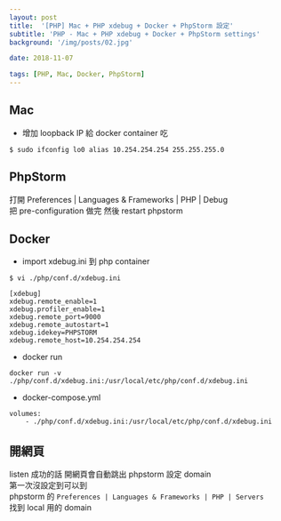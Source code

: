 ```yaml
---
layout: post
title:  '[PHP] Mac + PHP xdebug + Docker + PhpStorm 設定'
subtitle: 'PHP - Mac + PHP xdebug + Docker + PhpStorm settings'
background: '/img/posts/02.jpg'

date: 2018-11-07

tags: [PHP, Mac, Docker, PhpStorm]
---
```

 
## Mac 
- 增加 loopback IP 給 docker container 吃
```
$ sudo ifconfig lo0 alias 10.254.254.254 255.255.255.0
```
## PhpStorm
打開 Preferences | Languages & Frameworks | PHP | Debug  
把 pre-configuration 做完 然後 restart phpstorm 

## Docker 
-  import xdebug.ini 到 php container
```
$ vi ./php/conf.d/xdebug.ini
```
```
[xdebug]
xdebug.remote_enable=1
xdebug.profiler_enable=1
xdebug.remote_port=9000
xdebug.remote_autostart=1
xdebug.idekey=PHPSTORM
xdebug.remote_host=10.254.254.254
```

- docker run
```
docker run -v ./php/conf.d/xdebug.ini:/usr/local/etc/php/conf.d/xdebug.ini
```
- docker-compose.yml
```
volumes:
    - ./php/conf.d/xdebug.ini:/usr/local/etc/php/conf.d/xdebug.ini
```

## 開網頁
listen 成功的話 開網頁會自動跳出 phpstorm 設定 domain  
第一次沒設定到可以到  
phpstorm 的 `Preferences | Languages & Frameworks | PHP | Servers`  
找到 local 用的 domain


